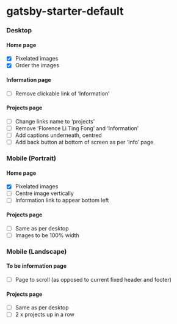# gatsby-starter-default


### Desktop

#### Home page
- [x] Pixelated images
- [x] Order the images

#### Information page
- [ ] Remove clickable link of ‘Information’

#### Projects page
- [ ] Change links name to ‘projects’
- [ ] Remove ‘Florence Li Ting Fong’ and ‘Information’
- [ ] Add captions underneath, centred
- [ ] Add back button at bottom of screen as per ‘Info’ page

### Mobile (Portrait)

#### Home page
- [x] Pixelated images
- [ ] Centre image vertically
- [ ] Information link to appear bottom left

#### Projects page
- [ ] Same as per desktop
- [ ] Images to be 100% width

### Mobile (Landscape)

#### To be information page
- [ ] Page to scroll (as opposed to current fixed header and footer)

#### Projects page
- [ ] Same as per desktop
- [ ] 2 x projects up in a row
